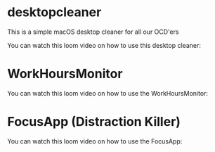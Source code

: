 # desktopcleaner

This is a simple macOS desktop cleaner for all our OCD'ers

You can watch this loom video on how to use this desktop cleaner:

# WorkHoursMonitor

You can watch this loom video on how to use the WorkHoursMonitor:

# FocusApp (Distraction Killer)

You can watch this loom video on how to use the FocusApp:



